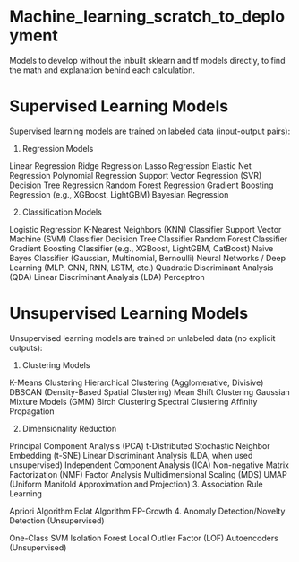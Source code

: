 # Machine_learning_scratch_to_deployment
Models to develop without the inbuilt sklearn and tf models directly, to find the math and explanation behind each calculation.


# Supervised Learning Models
Supervised learning models are trained on labeled data (input-output pairs):

1. Regression Models

Linear Regression 
Ridge Regression
Lasso Regression
Elastic Net Regression
Polynomial Regression
Support Vector Regression (SVR)
Decision Tree Regression
Random Forest Regression
Gradient Boosting Regression (e.g., XGBoost, LightGBM)
Bayesian Regression


2. Classification Models

Logistic Regression
K-Nearest Neighbors (KNN) Classifier
Support Vector Machine (SVM) Classifier
Decision Tree Classifier
Random Forest Classifier
Gradient Boosting Classifier (e.g., XGBoost, LightGBM, CatBoost)
Naive Bayes Classifier (Gaussian, Multinomial, Bernoulli)
Neural Networks / Deep Learning (MLP, CNN, RNN, LSTM, etc.)
Quadratic Discriminant Analysis (QDA)
Linear Discriminant Analysis (LDA)
Perceptron

# Unsupervised Learning Models
Unsupervised learning models are trained on unlabeled data (no explicit outputs):

1. Clustering Models

K-Means Clustering
Hierarchical Clustering (Agglomerative, Divisive)
DBSCAN (Density-Based Spatial Clustering)
Mean Shift Clustering
Gaussian Mixture Models (GMM)
Birch Clustering
Spectral Clustering
Affinity Propagation


2. Dimensionality Reduction

Principal Component Analysis (PCA)
t-Distributed Stochastic Neighbor Embedding (t-SNE)
Linear Discriminant Analysis (LDA, when used unsupervised)
Independent Component Analysis (ICA)
Non-negative Matrix Factorization (NMF)
Factor Analysis
Multidimensional Scaling (MDS)
UMAP (Uniform Manifold Approximation and Projection)
3. Association Rule Learning

Apriori Algorithm
Eclat Algorithm
FP-Growth
4. Anomaly Detection/Novelty Detection (Unsupervised)

One-Class SVM
Isolation Forest
Local Outlier Factor (LOF)
Autoencoders (Unsupervised)

